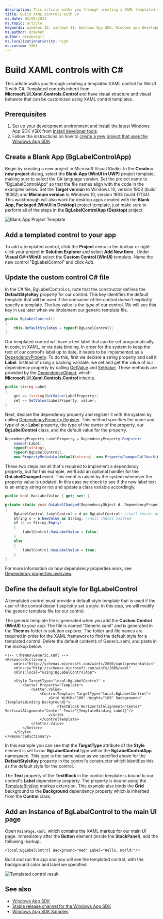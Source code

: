 ```yaml
---
description: This article walks you through creating a XAML templated control for WinUI 3 with C#.
title: Build XAML controls with C#
ms.date: 03/05/2021
ms.topic: article
keywords: windows 10, windows 11, Windows App SDK, Windows app development platform, desktop development, win32, WinRT, uwp, toolkit sdk, winui, Windows UI Library, custom control, templated control
ms.author: drewbat
author: drewbatgit
ms.localizationpriority: high
ms.custom: 19H1
---
```


# Build XAML controls with C#

This article walks you through creating a templated XAML control for WinUI 3 with C#. Templated controls inherit from **Microsoft.UI.Xaml.Controls.Control** and have visual structure and visual behavior that can be customized using XAML control templates.

## Prerequisites

1. Set up your development environment and install the latest Windows App SDK VSIX from [Install developer tools](../../windows-app-sdk/set-up-your-development-environment.md#4-install-the-windows-app-sdk-extension-for-visual-studio).
2. Follow the instructions on how to [create a new project that uses the Windows App SDK](create-your-first-winui3-app.md).

## Create a Blank App (BgLabelControlApp)

Begin by creating a new project in Microsoft Visual Studio. In the **Create a new project** dialog, select the **Blank App (WinUI in UWP)** project template, making sure to select the C# language version. Set the project name to "BgLabelControlApp" so that the file names align with the code in the examples below. Set the **Target version** to Windows 10, version 1903 (build 18362) and **Minimum version** to Windows 10, version 1803 (build 17134). This walkthrough will also work for desktop apps created with the **Blank App, Packaged (WinUI in Desktop)** project template, just make sure to perform all of the steps in the **BgLabelControlApp (Desktop)** project.

![Blank App Project Template](images/winui-csharp-new-project-uwp.png)

## Add a templated control to your app

To add a templated control, click the **Project** menu in the toolbar or right-click your project in **Solution Explorer** and select  **Add New Item** . Under **Visual C#->WinUI** select the **Custom Control (WinUI)** template. Name the new control "BgLabelControl" and click *Add*. 

## Update the custom control C# file

In the C# file, BgLabelControl.cs, note that the constructor defines the **DefaultStyleKey** property for our control. This key identifies the default template that will be used if the consumer of the control doesn't explicitly specify a template. The key value is the *type* of our control. We will see this key in use later when we implement our generic template file.

```csharp
public BgLabelControl()
{
    this.DefaultStyleKey = typeof(BgLabelControl);
}
```

Our templated control will have a text label that can be set programatically in code, in XAML, or via data binding. In order for the system to keep the text of our control's label up to date, it needs to be implemented as a [DependencyPropety](/uwp/api/Windows.UI.Xaml.DependencyProperty). To do this, first we declare a string property and call it **Label**. Instead of using a backing variable, we set and get the value of our dependency property by calling [GetValue](/uwp/api/windows.ui.xaml.dependencyobject.getvalue) and [SetValue](/uwp/api/windows.ui.xaml.dependencyobject.setvalue). These methods are provided by the [DependencyObject](/uwp/api/windows.ui.xaml.dependencyobject), which **Microsoft.UI.Xaml.Controls.Control** inherits.

```csharp
public string Label
{
    get => (string)GetValue(LabelProperty);
    set => SetValue(LabelProperty, value);
}
```
Next, declare the dependency property and register it with the system by calling [DependencyProperty.Register](/uwp/api/windows.ui.xaml.dependencyproperty.register). This method specifies the name and type of our **Label** property, the type of the owner of the property, our **BgLabelControl** class, and the default value for the property.

```csharp
DependencyProperty LabelProperty = DependencyProperty.Register(
    nameof(Label), 
    typeof(string),
    typeof(BgLabelControl), 
    new PropertyMetadata(default(string), new PropertyChangedCallback(OnLabelChanged)));
```

These two steps are all that's required to implement a dependency property, but for this example, we'll add an optional handler for the **OnLabelChanged** event. This event is raised by the system whenever the property value is updated. In this case we check to see if the new label text is an empty string or not and update a class variable accordingly.

```csharp
public bool HasLabelValue { get; set; }

private static void OnLabelChanged(DependencyObject d, DependencyPropertyChangedEventArgs e)
{
    BgLabelControl labelControl = d as BgLabelControl; //null checks omitted
    String s = e.NewValue as String; //null checks omitted
    if (s == String.Empty)
    {
        labelControl.HasLabelValue = false;
    }
    else
    {
        labelControl.HasLabelValue = true;
    }
}
```
For more information on how dependency properties work, see [Dependency properties overview](/windows/uwp/xaml-platform/dependency-properties-overview).

## Define the default style for BgLabelControl
A templated control must provide a default style template that is used if the user of the control doesn't explicitly set a style. In this step, we will modify the generic template file for our control.

The generic template file is generated when you add the **Custom Control (WinUI)** to your app. The file is named "Generic.xaml" and is generated in the **Themes** folder in solution explorer. The folder and file names are required in order for the XAML framework to find the default style for a templated control. Delete the default contents of Generic.xaml, and paste in the markup below.



```xaml
<!-- \Themes\Generic.xaml -->
<ResourceDictionary
    xmlns="http://schemas.microsoft.com/winfx/2006/xaml/presentation"
    xmlns:x="http://schemas.microsoft.com/winfx/2006/xaml"
    xmlns:local="using:BgLabelControlApp">

    <Style TargetType="local:BgLabelControl" >
        <Setter Property="Template">
            <Setter.Value>
                <ControlTemplate TargetType="local:BgLabelControl">
                    <Grid Width="100" Height="100" Background="{TemplateBinding Background}">
                        <TextBlock HorizontalAlignment="Center" VerticalAlignment="Center" Text="{TemplateBinding Label}"/>
                    </Grid>
                </ControlTemplate>
            </Setter.Value>
        </Setter>
    </Style>
</ResourceDictionary>
```

In this example you can see that the **TargetType** attribute of the **Style** element is set to our **BgLabelControl** type within the **BgLabelControlApp** namespace. This type is the same value as we specified above for the **DefaultStyleKey** property in the control's constructor which identifies this as the default style for the control.

The **Text** property of the **TextBlock** in the control template is bound to our control's **Label** dependency property. The property is bound using the [TemplateBinding](/windows/uwp/xaml-platform/templatebinding-markup-extension) markup extension. This example also binds the **Grid** background to the **Background** dependency property which is inherited from the **Control** class.

## Add an instance of BgLabelControl to the main UI page

Open `MainPage.xaml`, which contains the XAML markup for our main UI page. Immediately after the **Button** element (inside the **StackPanel**), add the following markup.

```xaml
<local:BgLabelControl Background="Red" Label="Hello, World!"/>
```

Build and run the app and you will see the templated control, with the background color and label we specified.

![Templated control result](images/winui-templated-control-result.png)

## See also

- [Windows App SDK](../../windows-app-sdk/index.md)
- [Stable release channel for the Windows App SDK](../../windows-app-sdk/stable-channel.md)
- [Windows App SDK Samples](https://github.com/microsoft/WindowsAppSDK-Samples)
